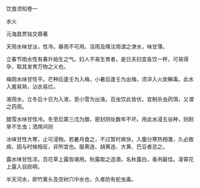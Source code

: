 饮食须知卷一

水火

元海昌贾铭交鼎著

天雨水味甘淡，性冷。暴雨不可用。淫雨及降注雨谓之潦水，味甘薄。

立春节雨水性有春升始生之气。妇人不易生育者，是日夫妇宜各饮一杯，可易得孕，取其发育万物之义也。

梅雨水味甘性平。芒种后逢壬为入梅，小暑后逢壬为出梅，须淬入火炭解毒。此水入酱易熟，沾衣易烂。

液雨水，立冬后十日为入液，至小雪为出液。百虫饮此皆伏，宜制杀虫药饵，又谓之药雨。

腊雪水味甘性冷。冬至后第三戊为腊，密封阴处数年不坏。用此水浸五谷种，则耐旱不生虫；洒席间则

冰味甘性大寒，止可浸物。若暑月食之，不过暂时爽快，入腹分寒热相激，久必致病，因与时候相反，非所宜也。服黄连、胡黄连、大黄、巴豆者忌之。

露水味甘性凉。百花草上露皆堪用。秋露取之造酒，名秋露白，香冽最佳。凌霄花上露入目损明。

半天河水，即竹篱头及空树穴中水也，久者防有蛇虫毒。